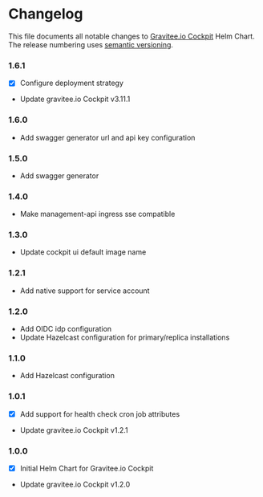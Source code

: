 # Changelog

This file documents all notable changes to [Gravitee.io Cockpit](https://github.com/gravitee-io/helm-charts/tree/master/cockpit) Helm Chart. The release numbering uses [semantic versioning](http://semver.org).

### 1.6.1

- [X] Configure deployment strategy
- Update gravitee.io Cockpit v3.11.1

### 1.6.0

- Add swagger generator url and api key configuration

### 1.5.0

- Add swagger generator

### 1.4.0

- Make management-api ingress sse compatible

### 1.3.0

- Update cockpit ui default image name

### 1.2.1

- Add native support for service account

### 1.2.0

- Add OIDC idp configuration
- Update Hazelcast configuration for primary/replica installations

### 1.1.0

- Add Hazelcast configuration

### 1.0.1

- [X] Add support for health check cron job attributes
- Update gravitee.io Cockpit v1.2.1

### 1.0.0

- [X] Initial Helm Chart for Gravitee.io Cockpit

- Update gravitee.io Cockpit v1.2.0